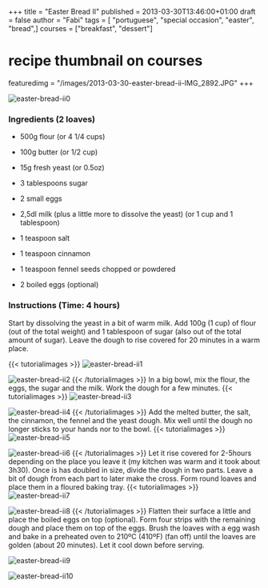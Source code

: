 +++
title = "Easter Bread II"
published = 2013-03-30T13:46:00+01:00
draft = false
author = "Fabi"
tags = [ "portuguese", "special occasion", "easter", "bread",]
courses = ["breakfast", "dessert"]
# recipe thumbnail on courses
featuredimg = "/images/2013-03-30-easter-bread-ii-IMG_2892.JPG"
+++
<!-- Recipe example without schema -->
![easter-bread-ii0](/images/2013-03-30-easter-bread-ii-IMG_2892.JPG)

### Ingredients (2 loaves)

-   500g flour (or 4 1/4 cups)
-   100g butter (or 1/2 cup)
-   15g fresh yeast (or 0.5oz)
-   3 tablespoons sugar
-   2 small eggs
-   2,5dl milk (plus a little more to dissolve the yeast) (or 1 cup and 1 tablespoon)

-   1 teaspoon salt
-   1 teaspoon cinnamon
-   1 teaspoon fennel seeds chopped or powdered
-   2 boiled eggs (optional)

### Instructions (Time: 4 hours)

Start by dissolving the yeast in a bit of warm milk. Add 100g (1 cup) of flour (out of the total weight) and 1 tablespoon of sugar (also out of the total amount of sugar). Leave the dough to rise covered for 20 minutes in a warm place.
<!-- you can group images on a single line by using the tutorialimages shortcode -->
{{< tutorialimages >}}
![easter-bread-ii1](/images/2013-03-30-easter-bread-ii-P1040229.JPG)

![easter-bread-ii2](/images/2013-03-30-easter-bread-ii-P1040230.JPG)
{{< /tutorialimages >}}
In a big bowl, mix the flour, the eggs, the sugar and the milk. Work the dough for a few minutes.
{{< tutorialimages >}}
![easter-bread-ii3](/images/2013-03-30-easter-bread-ii-P1040231.JPG)

![easter-bread-ii4](/images/2013-03-30-easter-bread-ii-P1040232.JPG)
{{< /tutorialimages >}}
Add the melted butter, the salt, the cinnamon, the fennel and the yeast dough. Mix well until the dough no longer sticks to your hands nor to the bowl.
{{< tutorialimages >}}
![easter-bread-ii5](/images/2013-03-30-easter-bread-ii-P1040234.JPG)

![easter-bread-ii6](/images/2013-03-30-easter-bread-ii-P1040235.JPG)
{{< /tutorialimages >}}
Let it rise covered for 2-5hours depending on the place you leave it (my kitchen was warm and it took about 3h30). Once is has doubled in size, divide the dough in two parts. Leave a bit of dough from each part to later make the cross. Form round loaves and place them in a floured baking tray.
{{< tutorialimages >}}
![easter-bread-ii7](/images/2013-03-30-easter-bread-ii-P1040236.JPG)

![easter-bread-ii8](/images/2013-03-30-easter-bread-ii-P1040237.JPG)
{{< /tutorialimages >}}
Flatten their surface a little and place the boiled eggs on top (optional). Form four strips with the remaining dough and place them on top of the eggs. Brush the loaves with a egg wash and bake in a preheated oven to 210ºC (410ºF) (fan off) until the loaves are golden (about 20 minutes). Let it cool down before serving.

![easter-bread-ii9](/images/2013-03-30-easter-bread-ii-IMG_2894.JPG)

![easter-bread-ii10](/images/2013-03-30-easter-bread-ii-IMG_2895.JPG)
